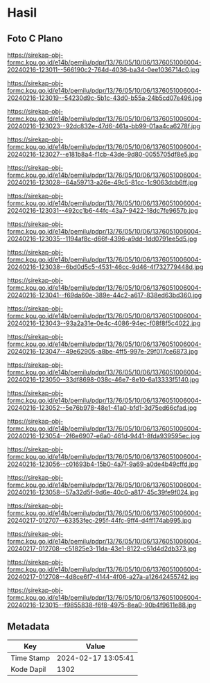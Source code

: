 # Hasil

## Foto C Plano

https://sirekap-obj-formc.kpu.go.id/e14b/pemilu/pdpr/13/76/05/10/06/1376051006004-20240216-123011--566190c2-764d-4036-ba34-0ee1036714c0.jpg

https://sirekap-obj-formc.kpu.go.id/e14b/pemilu/pdpr/13/76/05/10/06/1376051006004-20240216-123019--54230d9c-5b1c-43d0-b55a-24b5cd07e496.jpg

https://sirekap-obj-formc.kpu.go.id/e14b/pemilu/pdpr/13/76/05/10/06/1376051006004-20240216-123023--92dc832e-47d6-461a-bb99-01aa4ca6278f.jpg

https://sirekap-obj-formc.kpu.go.id/e14b/pemilu/pdpr/13/76/05/10/06/1376051006004-20240216-123027--e181b8a4-f1cb-43de-9d80-0055705df8e5.jpg

https://sirekap-obj-formc.kpu.go.id/e14b/pemilu/pdpr/13/76/05/10/06/1376051006004-20240216-123028--64a59713-a26e-49c5-81cc-1c9063dcb6ff.jpg

https://sirekap-obj-formc.kpu.go.id/e14b/pemilu/pdpr/13/76/05/10/06/1376051006004-20240216-123031--492cc1b6-44fc-43a7-9422-18dc7fe9657b.jpg

https://sirekap-obj-formc.kpu.go.id/e14b/pemilu/pdpr/13/76/05/10/06/1376051006004-20240216-123035--1194af8c-d66f-4396-a9dd-1dd0791ee5d5.jpg

https://sirekap-obj-formc.kpu.go.id/e14b/pemilu/pdpr/13/76/05/10/06/1376051006004-20240216-123038--6bd0d5c5-4531-46cc-9d46-4f732779448d.jpg

https://sirekap-obj-formc.kpu.go.id/e14b/pemilu/pdpr/13/76/05/10/06/1376051006004-20240216-123041--f69da60e-389e-44c2-a617-838ed63bd360.jpg

https://sirekap-obj-formc.kpu.go.id/e14b/pemilu/pdpr/13/76/05/10/06/1376051006004-20240216-123043--93a2a31e-0e4c-4086-94ec-f08f8f5c4022.jpg

https://sirekap-obj-formc.kpu.go.id/e14b/pemilu/pdpr/13/76/05/10/06/1376051006004-20240216-123047--49e62905-a8be-4ff5-997e-29f017ce6873.jpg

https://sirekap-obj-formc.kpu.go.id/e14b/pemilu/pdpr/13/76/05/10/06/1376051006004-20240216-123050--33df8698-038c-46e7-8e10-6a13333f5140.jpg

https://sirekap-obj-formc.kpu.go.id/e14b/pemilu/pdpr/13/76/05/10/06/1376051006004-20240216-123052--5e76b978-48e1-41a0-bfd1-3d75ed66cfad.jpg

https://sirekap-obj-formc.kpu.go.id/e14b/pemilu/pdpr/13/76/05/10/06/1376051006004-20240216-123054--2f6e6907-e6a0-461d-9441-8fda939595ec.jpg

https://sirekap-obj-formc.kpu.go.id/e14b/pemilu/pdpr/13/76/05/10/06/1376051006004-20240216-123056--c01693b4-15b0-4a7f-9a69-a0de4b49cffd.jpg

https://sirekap-obj-formc.kpu.go.id/e14b/pemilu/pdpr/13/76/05/10/06/1376051006004-20240216-123058--57a32d5f-9d6e-40c0-a817-45c39fe9f024.jpg

https://sirekap-obj-formc.kpu.go.id/e14b/pemilu/pdpr/13/76/05/10/06/1376051006004-20240217-012707--63353fec-295f-44fc-9ff4-d4ff174ab995.jpg

https://sirekap-obj-formc.kpu.go.id/e14b/pemilu/pdpr/13/76/05/10/06/1376051006004-20240217-012708--c51825e3-11da-43e1-8122-c51d4d2db373.jpg

https://sirekap-obj-formc.kpu.go.id/e14b/pemilu/pdpr/13/76/05/10/06/1376051006004-20240217-012708--4d8ce6f7-4144-4f06-a27a-a12642455742.jpg

https://sirekap-obj-formc.kpu.go.id/e14b/pemilu/pdpr/13/76/05/10/06/1376051006004-20240216-123015--f9855838-f6f8-4975-8ea0-90b4f9611e88.jpg


## Metadata

| Key        | Value               |
| ---------- | ------------------- |
| Time Stamp | 2024-02-17 13:05:41 |
| Kode Dapil | 1302                |



